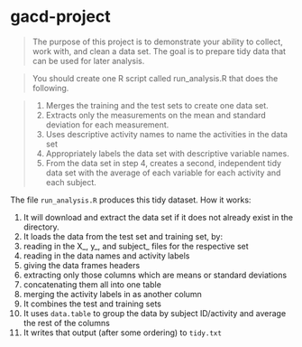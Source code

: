 gacd-project
============

> The purpose of this project is to demonstrate your ability to collect, work with, and clean a data set. The goal is to prepare tidy data that can be used for later analysis.

> You should create one R script called run_analysis.R that does the following.

> 1. Merges the training and the test sets to create one data set.
> 2. Extracts only the measurements on the mean and standard deviation for each measurement. 
> 3. Uses descriptive activity names to name the activities in the data set
> 4. Appropriately labels the data set with descriptive variable names. 
> 5. From the data set in step 4, creates a second, independent tidy data set with the average of each variable for each activity and each subject.

The file `run_analysis.R` produces this tidy dataset. How it works:

1. It will download and extract the data set if it does not already exist in the directory.
2. It loads the data from the test set and training set, by:
  1. reading in the X_, y_, and subject_ files for the respective set
  2. reading in the data names and activity labels
  3. giving the data frames headers
  4. extracting only those columns which are means or standard deviations
  5. concatenating them all into one table
  6. merging the activity labels in as another column
3. It combines the test and training sets
4. It uses `data.table` to group the data by subject ID/activity and average the rest of the columns
5. It writes that output (after some ordering) to `tidy.txt`
